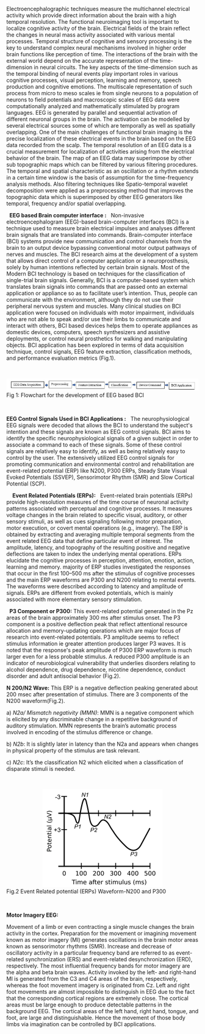 Electroencephalographic techniques measure the multichannel electrical activity which provide direct information about the brain with a high temporal resolution. The functional neuroimaging tool is important to localize cognitive activity of the brain. Electrical fields of the brain reflect the changes in neural mass activity associated with various mental processes. Temporal structure of cognitive and sensory processing is the key to understand complex neural mechanisms involved in higher order brain functions like perception of time. The interactions of the brain with the external world depend on the accurate representation of the time-dimension in neural circuits. The key aspects of the time-dimension such as the temporal binding of neural events play important roles in various cognitive processes, visual perception, learning and memory, speech production and cognitive emotions. The multiscale representation of such process from micro to meso scales ie from single neurons to a population of neurons to field potentials and macroscopic scales of EEG data were computationally analyzed and mathematically stimulated by program languages.
EEG is generated by parallel and sequential activation of different neuronal groups in the brain. The activation can be modelled by several electrical sources some of which are temporally as well as spatially overlapping. One of the main challenges of functional brain imaging is the precise localization of these electrical events in the brain based on the EEG data recorded from the scalp. The temporal resolution of an EEG data is a crucial measurement for localization of activities arising from the electrical behavior of the brain. The map of an EEG data may superimpose by other sub topographic maps which can be filtered by various filtering procedures. The temporal and spatial characteristic as an oscillation or a rhythm extends in a certain time window is the basis of assumption for the time-frequency analysis methods. Also filtering techniques like Spatio-temporal wavelet decomposition were applied as a preprocessing method that improves the topographic data which is superimposed by other EEG generators like temporal, frequency and/or spatial overlapping.

&nbsp;
**EEG based Brain computer interface :**
&nbsp;
Non-invasive electroencephalogram (EEG)-based brain-computer interfaces (BCI) is a technique used to measure brain electrical impulses and analyses different brain signals that are translated into commands. Brain-computer interface (BCI) systems provide new communication and control channels from the brain to an output device bypassing conventional motor output pathways of nerves and muscles. The BCI research aims at the development of a system that allows direct control of a computer application or a neuroprosthesis, solely by human intentions reflected by certain brain signals. Most of the Modern BCI technology is based on techniques for the classification of single-trial brain signals.
Generally, BCI is a computer-based system which translates brain signals into commands that are passed onto an external application or appliance so as to facilitate user’s intention. Thus, people can communicate with the environment, although they do not use their peripheral nervous system and muscles. Many clinical studies on BCI application were focused on individuals with motor impairment, individuals who are not able to speak and/or use their limbs to communicate and interact with others, BCI based devices helps them to operate appliances as domestic devices, computers, speech synthesizers and assistive deployments, or control neural prosthetics for walking and manipulating objects. BCI application has been explored in terms of data acquisition technique, control signals, EEG feature extraction, classification methods, and performance evaluation metrics (Fig.1).

&nbsp;

<center><img src="images/eeg1.png" title="" /></center>
Fig 1: Flowchart for the development of EEG based BCI

&nbsp;

**EEG Control Signals Used in BCI Applications :**
&nbsp;
The neurophysiological EEG signals were decoded that allows the BCI to understand the subject's intention and these signals are known as EEG control signals. BCI aims to identify the specific neurophysiological signals of a given subject in order to associate a command to each of these signals. Some of these control signals are relatively easy to identify, as well as being relatively easy to control by the user. The extensively utilized EEG control signals for promoting communication and environmental control and rehabilitation are event-related potential (ERP) like N200, P300 ERPs, Steady State Visual Evoked Potentials (SSVEP), Sensorimotor Rhythm (SMR) and Slow Cortical Potential (SCP).

&nbsp;
&nbsp;
**Event Related Potentials (ERPs):**
&nbsp;
Event-related brain potentials (ERPs) provide high-resolution measures of the time course of neuronal activity patterns associated with perceptual and cognitive processes. It measures voltage changes in the brain related to specific visual, auditory, or other sensory stimuli, as well as cues signaling following motor preparation, motor execution, or covert mental operations (e.g., imagery). The ERP is obtained by extracting and averaging multiple temporal segments from the event related EEG data that define particular event of interest. The amplitude, latency, and topography of the resulting positive and negative deflections are taken to index the underlying mental operations. ERPs elucidate the cognitive processes in perception, attention, emotion, action, learning and memory. majority of ERP studies investigated the responses that occur in the first 100–500 ms after the stimulus of cognitive processes and the main ERP waveforms are P300 and N200 relating to mental events. The waveforms were described according to latency and amplitude of signals. ERPs are different from evoked potentials, which is mainly associated with more elementary sensory stimulation.

&nbsp;
**P3 Component or P300:** 
This event-related potential generated in the Pz areas of the brain approximately 300 ms after stimulus onset. The P3 component is a positive deflection peak that reflect attentional resource allocation and memory-updating operations which are major focus of research into event-related potentials. P3 amplitude seems to reflect stimulus information ie greater attention produces larger P3 waves. It is noted that the response's peak amplitude of P300 ERP waveform is much larger even for a less probable stimulus.  A reduced P300 amplitude is an indicator of neurobiological vulnerability that underlies disorders relating to alcohol dependence, drug dependence, nicotine dependence, conduct disorder and adult antisocial behavior (Fig.2).

**N 200/N2 Wave:** This ERP is a negative deflection peaking generated about 200 msec after presentation of stimulus. There are 3 components of the N200 waveform(Fig.2).

a)	*N2a/ Mismatch negativity (MMN)*: MMN is a negative component which is elicited by any discriminable change in a repetitive background of auditory stimulation. MMN represents the brain’s automatic process involved in encoding of the stimulus difference or change.

b)	*N2b*: It is slightly later in latency than the N2a and appears when changes in physical property of the stimulus are task relevant.

c)	*N2c*: It’s the classification N2 which elicited when a classification of disparate stimuli is needed.

&nbsp;

<center><img src="images/eeg2.png" title="" /></center>
Fig.2 Event Related potential (ERPs) Waveform-N200 and P300

&nbsp;

**Motor Imagery EEG:**

Movement of a limb or even contracting a single muscle changes the brain activity in the cortex. Preparation for the movement or imagining movement known as motor imagery (MI) generates oscillations in the brain motor areas known as sensorimotor rhythms (SMR). Increase and decrease of oscillatory activity in a particular frequency band are referred to as event-related synchronization (ERS) and event-related desynchronization (ERD), respectively. The most influential frequency bands for motor imagery are the alpha and beta brain waves. Activity invoked by the left- and right-hand MI is generated from the C3 and C4 areas of the brain, respectively, whereas the foot movement imagery is originated from Cz. Left and right foot movements are almost impossible to distinguish in EEG due to the fact that the corresponding cortical regions are extremely close. The cortical areas must be large enough to produce detectable patterns in the background EEG. The cortical areas of the left hand, right hand, tongue, and foot, are large and distinguishable. Hence the movement of those body limbs via imagination can be controlled by BCI applications.
